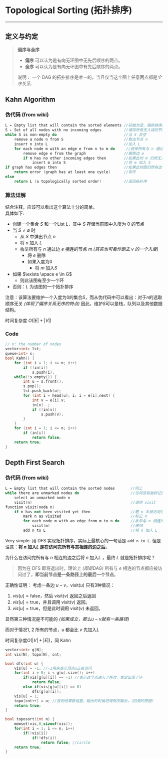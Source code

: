 # Topological Sorting (拓扑排序)
---
## 定义与约定
> **偏序与全序**
> - **偏序** 可以认为是有向无环图中无先后顺序的两点。
> - **全序** 可以认为是有向无环图中有先后顺序的两点。
>
> 说明：  一个 DAG 的拓扑排序是唯一的，当且仅当这个图上任意两点都是*全序*关系.

## Kahn Algorithm
### 伪代码 (from wiki)
```c
L ← Empty list that will contain the sorted elements //初始为空，储存排序后元素
S ← Set of all nodes with no incoming edges          //储存所有无入读的节点
while S is non-empty do                              //当 S 非空
    remove a node n from S                           //取出节点 n
    insert n into L                                  //加入 L
    for each node m with an edge e from n to m do     //枚举所有与 n 通过边 e 相连的节点 m
        remove edge e from the graph                 //删除边 e
        if m has no other incoming edges then        //如果此时 m 仍然无入度
            insert m into S                          //将 m 加入 S
if graph has edges then                              //如果此时图仍然有边
    return error (graph has at least one cycle)      //有环
else
    return L (a topologically sorted order)          //返回拓扑序
```

### 算法详解
结合注释，应该可以看出这个算法十分的简单。\
具体如下:
* 创建一个集合 $S$ 和一个List $L$，其中 $S$ 存储当前图中入度为 $0$ 的节点
* 当 $S \ne \emptyset$ 时
    * 从 $S$ 中弹出节点 $n$
    * 将 $n$ 加入 $L$
    * 枚举所有与 $n$ 通过边 $e$ 相连的节点 $m$ *(其实也可看作删去 $v$ 的一个入度)*
        * 将 $e$ 删除
        * 如果入度为$0$
            * 将 $m$ 加入$S$
* 如果 $\exists \space e \in G$
    * 则此该图有至少一个环
* 否则：$L$ 为该图的一个拓扑排序

注意：该算法要维护一个入度为$0$的集合$S$，而从伪代码中可以看出：对于$n$的选取顺序无关 *(体现了偏序关系无序的特点)*
因此，维护$S$可以是栈，队列以及其他数据结构。

时间复杂度 $O(|E| + |V|)$
### Code
```c++
// n: the number of nodes
vector<int> lst;
queue<int> s;
bool Kahn() {
	for (int i = 1; i <= n; i++)
		if (!in[i])
			s.push(i);
	while(!s.empty()) {
		int u = s.front();
		s.pop();
		lst.push_back(u);
		for (int i = head[u]; i; i = e[i].next) {
			int v = e[i].v;
			in[v]--;
			if (!in[v])
				s.push(v);
		}
	}
	for (int i = 1; i <= n; i++)
		if (in[i])
			return false;
	return true;
}
```
## Depth First Search
### 伪代码 (from wiki)
```c++
L ← Empty list that will contain the sorted nodes       //同上
while there are unmarked nodes do                       //访问没有被标记的点
    select an unmarked node n
    visit(n)                                            //调用 visit
function visit(node n)
    if n has not been visited yet then                  //若 n 未被访问过
        mark n as visited                               //标记 n
        for each node m with an edge from m to n do     //枚举与 n 相连的点 m
            visit(m)                                    //递归
        add n to L                                      //将 n 加入 L
```

Very simple. 用 DFS 实现拓扑排序，实际上最核心的一句话是 `add n to L`. 但是注意：**将 $n$ 加入$L$ 是在访问完所有与其相连的边之后**。

为什么在访问完所有与 $n$ 相连的边之后将 $n$ 加入$L$ ，最终 $L$ 就是拓扑排序呢？
> 因为在 $\text{DFS}$ 即将退出时，理论上 *(图是DAG)* 所有与 $e$ 相连的节点都应被访问过了，**即当前节点是一条路径上的最后一个节点**。

正确性证明：
考虑一条边 $u-v$，$\mathrm{visit}(u)$ 只有$3$种情况：
1. $vis[u]=\mathrm{false}$，然后 $\mathrm{visit}(v)$ 返回之后返回
2. $vis[u]=\mathrm{true}$，并且调用 $\mathrm{visit}(v)$ 返回。
3. $vis[u]=\mathrm{true}$，但是此时调用 $\mathrm{visit}(v)$ 未返回。

显然第三种情况是不可能的 *(如果成立，那么$u-v$就有一条路径)*

而对于情况1, 2 所有的节点，$u$ 都会比 $v$ 先加入$L$

时间复杂度$O(|V|+|E|)$，同 Kahn
```c++
vector<int> g[N];
int vis[N], topo[N], cnt;

bool dfs(int u) {
    vis[u] = -1; //-1用来表示顶点u正在访问
    for(int i = 0; i < g[u].size(); i++)
        if(vis[g[u][i]] == -1) //表示这个点进入了两次，肯定出现了环
            return false;
        else if(vis[g[u][i]] == 0)
            dfs(g[u][i]);
    vis[u] = 1;
    topo[cnt++] = u; //放到结果数组里，输出的时候记得倒序输出，（回溯的原因）
    return true;
}

bool toposort(int n) {
    memset(vis,0,sizeof(vis));
    for(int i = 1; i <= n; i++)
        if(!vis[i])
            if(!dfs(i))
				return false; //circle
    return true;
}
```
